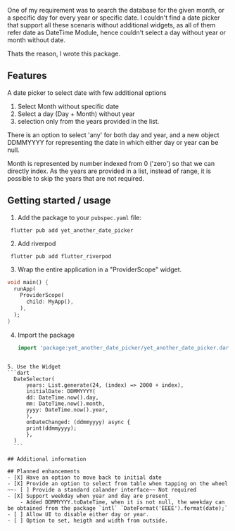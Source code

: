 
One of my requirement was to search the database for the given month, or a specific day for every year or specific date. I couldn't find a date picker that support all these scenaris without additional widgets, as all of them refer date as DateTime Module, hence couldn't select a day without year or month without date. 

Thats the reason, I wrote this package. 

## Features

A date picker to select date with few additional options
1. Select Month  without specific date
2. Select a day (Day + Month) without year
3. selection only from the years provided in the list.

There is an option to select 'any' for both day and year, and a new object DDMMYYYY for representing the date in which either day or year can be null.

Month is represented by number indexed from 0 ('zero') so that we can directly index.
As the years are provided in a list, instead of range, it is possible to skip the years that are not required.

## Getting started / usage

1. Add the package to your `pubspec.yaml` file:

  ```
   flutter pub add yet_another_date_picker
  ```

2. Add riverpod

  ```
   flutter pub add flutter_riverpod
  ```

3. Wrap the entire application in a "ProviderScope" widget.
  ```dart
  void main() {
    runApp(
      ProviderScope(
        child: MyApp(),
      ),
    );
  }
  ```
4. Import the package 
   ```dart
   import 'package:yet_another_date_picker/yet_another_date_picker.dart';
  ```

5. Use the Widget
  ```dart
    DateSelector(
        years: List.generate(24, (index) => 2000 + index),
        initialDate: DDMMYYYY(
        dd: DateTime.now().day,
        mm: DateTime.now().month,
        yyyy: DateTime.now().year,
        ),
        onDateChanged: (ddmmyyyy) async {
        print(ddmmyyyy);
        },
    )
    ```

## Additional information

## Planned enhancements
- [X] Have an option to move back to initial date
- [X] Provide an option to select from table when tapping on the wheel
~~- [ ] Provide a standard calander interface~~ Not required
- [X] Support weekday when year and day are present
      - Added DDMMYYYY.toDateTime, when it is not null, the weekday can be obtained from the package `intl` `DateFormat('EEEE').format(date);`
- [ ] Allow UI to disable either day or year.
- [ ] Option to set, heigth and width from outside.

